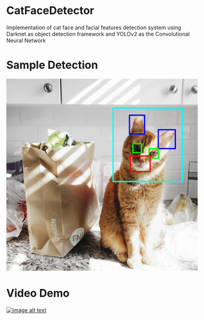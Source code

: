 # CatFaceDetector
Implementation of cat face and facial features detection system using Darknet as object detection framework and YOLOv2 as the Convolutional Neural Network

# Sample Detection
![](preview/nemo.jpg?raw=true)<!-- .element width="480px" -->

# Video Demo
[![image alt text](https://img.youtube.com/vi/pF9N7I6yCwE/0.jpg)](https://www.youtube.com/watch?v=pF9N7I6yCwE)
